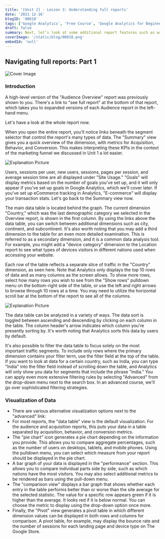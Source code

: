 ```yaml
---
title: '[Unit 2] - Lesson 3: Understanding full reports'
date: '2021-12-16'
blogID: '00018'
tags: ['Google Analytics', 'Free Course', 'Google Analytics for Beginners']
draft: false
summary: Next, let’s look at some additional report features such as ways to share a report and how to adjust sampling settings for faster or more comprehensive data in reports.
coverImage: '/static/blog/00018.png'
embedId: 'null'
---
```


## Navigating full reports: Part 1

![Cover Image](/static/blog/00018.png)

### Introduction

A high-level version of the "Audience Overview" report was previously shown to you. There's a link to "see full report" at the bottom of that report, which takes you to expanded versions of each Audience report in the left-hand menu.

Let's have a look at the whole report now.

When you open the entire report, you'll notice links beneath the segment selector that control the report's many types of data. The "Summary" view gives you a quick overview of the dimension, with metrics for Acquisition, Behavior, and Conversion. This makes interpreting these KPIs in the context of the marketing funnel we discussed in Unit 1 a lot easier.

![Explanation Picture](/static/blog/00018_1.png)

Users, sessions per user, new users, sessions, pages per session, and average session time are all displayed under "Site Usage." "Goals" will display metrics based on the number of goals you've set up, and it will only appear if you've set up goals in Google Analytics, which we'll cover later. If you've set up eCommerce tracking in Analytics, "E-commerce" will display your transaction stats. Let's go back to the Summary view now.

The main data table is located behind the graph. The current dimension "Country," which was the last demographic category we selected in the Overview report, is shown in the first column. By using the links above the data table, you can switch between additional dimensions such as city, continent, and subcontinent. It's also worth noting that you may add a third dimension to the table for an even more detailed examination. This is referred to as a secondary dimension, and it is a common data analysis tool. For example, you might add a "device category" dimension to the Location report to see what types of devices visitors in different nations used when accessing your website.

Each row of the table reflects a separate slice of traffic in the "Country" dimension, as seen here. Note that Analytics only displays the top 10 rows of data and as many columns as the screen allows. To show more rows, select how many rows you wish to see from the "Show rows" pulldown menu on the bottom-right side of the table, or use the left and right arrows to browse through 10 rows at a time. You may need to utilize the horizontal scroll bar at the bottom of the report to see all of the columns.

![Explanation Picture](/static/blog/00018_2.png)

The data table can be analyzed in a variety of ways. The data sort is toggled between ascending and descending by clicking on each column in the table. The column header's arrow indicates which column you're presently sorting by. It's worth noting that Analytics sorts this data by users by default.

It's also possible to filter the data table to focus solely on the most important traffic segments. To include only rows where the primary dimension contains your filter term, use the filter field at the top of the table. If you want to look at data for a certain country, such as India, you can type "India" into the filter field instead of scrolling down the table, and Analytics will only show you data for segments that include the phrase "India." You can apply even more extensive filtering rules by selecting "Advanced" from the drop-down menu next to the search box. In an advanced course, we'll go over sophisticated filtering strategies.

### Visualization of Data

- There are various alternative visualization options next to the "advanced" link:
- For most reports, the "data table" view is the default visualization. For the audience and acquisition reports, this puts your data in a table separated by acquisition, behavior, and conversion metrics.
- The "pie chart" icon generates a pie chart depending on the information you provide. This allows you to compare aggregate percentages, such as the number of users on desktops, tablets, and mobile phones. Using the pulldown menu, you can select which measure from your report should be displayed in the pie chart.
- A bar graph of your data is displayed in the "performance" section. This allows you to compare individual parts side by side, such as which nations have the most visitors. You may also select additional metrics to be rendered as bars using the pull-down menu.
- The "comparison view" displays a bar graph that shows whether each entry in the table performs better than or worse than the site average for the selected statistic. The value for a specific row appears green if it is higher than the average. It looks red if it is below normal. You can choose the metric to display using the drop-down option once more.
- Finally, the "Pivot" view generates a pivot table in which different dimension values can be displayed in both rows and columns for comparison. A pivot table, for example, may display the bounce rate and the number of sessions for each landing page and device type on The Google Store.
